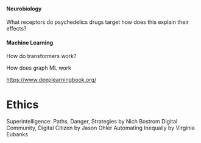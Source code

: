 #### Neurobiology

What receptors do psychedelics drugs target how does this explain their effects?


#### Machine Learning

How do transformers work?

How does graph ML work

https://www.deeplearningbook.org/

# Ethics

Superintelligence: Paths, Danger, Strategies by Nich Bostrom
Digital Community, Digital Citizen by Jason Ohler
Automating Inequaliy by Virginia Eubanks

